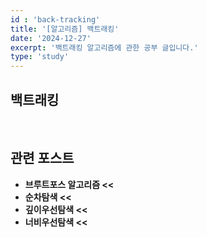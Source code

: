 ```yaml
---
id : 'back-tracking'
title: '[알고리즘] 백트래킹'
date: '2024-12-27'
excerpt: '백트래킹 알고리즘에 관한 공부 글입니다.'
type: 'study'
---
```


## 백트래킹

<br>

## 관련 포스트

<ul>
    <li><a href="/pages/posts/brute-force" style="text-decoration-line: none; font-weight: bold">브루트포스 알고리즘 <<</a></li>
    <li><a href="/pages/posts/sequential-search" style="text-decoration-line: none; font-weight: bold">순차탐색 <<</a></li>
    <li><a href="/pages/posts/depth-first-search" style="text-decoration-line: none; font-weight: bold">깊이우선탐색 <<</a></li>
    <li><a href="/pages/posts/breadth-first-search" style="text-decoration-line: none; font-weight: bold">너비우선탐색 <<</a></li>
</ul>
